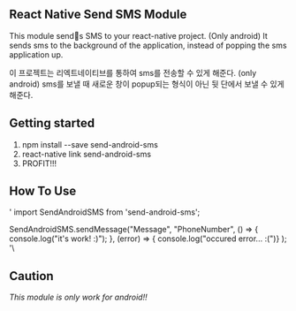 ## React Native Send SMS Module
This module sends SMS to your react-native project. (Only android)
It sends sms to the background of the application, instead of popping the sms application up.

이 프로젝트는 리엑트네이티브를 통하여 sms를 전송할 수 있게 해준다. (only android)
sms를 보낼 때 새로운 창이 popup되는 형식이 아닌 뒷 단에서 보낼 수 있게 해준다.

## Getting started
1. npm install --save send-android-sms
2. react-native link send-android-sms
3. PROFIT!!!

## How To Use
\'
import SendAndroidSMS from 'send-android-sms';

SendAndroidSMS.sendMessage("Message", "PhoneNumber", () => { console.log("it's work! :)"); }, (error) => { console.log("occured error... :(")} );
'\

## Caution

_This module is only work for android!!_